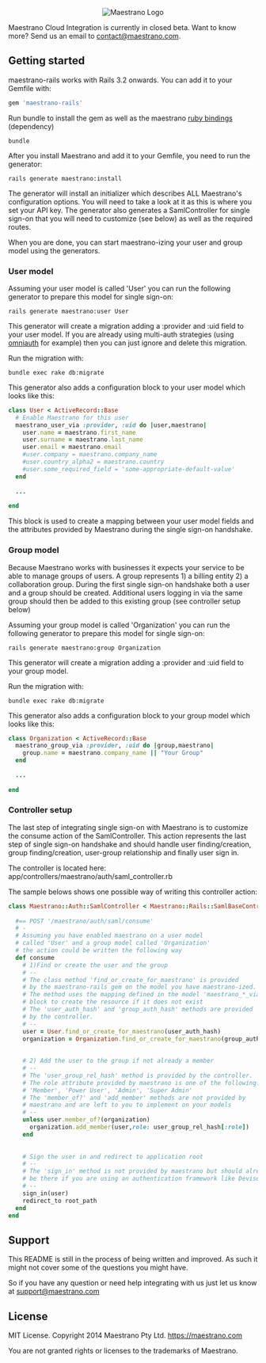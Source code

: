 <p align="center">
<img src="https://raw.github.com/maestrano/maestrano-rails/master/maestrano.png" alt="Maestrano Logo">
</p>

Maestrano Cloud Integration is currently in closed beta. Want to know more? Send us an email to <contact@maestrano.com>.

## Getting started

maestrano-rails works with Rails 3.2 onwards. You can add it to your Gemfile with:

```ruby
gem 'maestrano-rails'
```

Run bundle to install the gem as well as the maestrano [ruby bindings](https://github.com/maestrano/maestrano-ruby) (dependency)

```console
bundle
```

After you install Maestrano and add it to your Gemfile, you need to run the generator:

```console
rails generate maestrano:install
```

The generator will install an initializer which describes ALL Maestrano's configuration options. You will need to take a look at it as this is where you set your API key.
The generator also generates a SamlController for single sign-on that you will need to customize (see below) as well as the required routes.

When you are done, you can start maestrano-izing your user and group model using the generators.

### User model
Assuming your user model is called 'User' you can run the following generator to prepare this model for single sign-on:

```console
rails generate maestrano:user User
```

This generator will create a migration adding a :provider and :uid field to your user model. If you are already using multi-auth strategies (using [omniauth](https://github.com/intridea/omniauth) for example) then you can just ignore and delete this migration.

Run the migration with:
```console
bundle exec rake db:migrate
```

This generator also adds a configuration block to your user model which looks like this:
```ruby
class User < ActiveRecord::Base
  # Enable Maestrano for this user
  maestrano_user_via :provider, :uid do |user,maestrano|
    user.name = maestrano.first_name
    user.surname = maestrano.last_name
    user.email = maestrano.email
    #user.company = maestrano.company_name
    #user.country_alpha2 = maestrano.country
    #user.some_required_field = 'some-appropriate-default-value'
  end
  
  ...
  
end
```

This block is used to create a mapping between your user model fields and the attributes provided by Maestrano during the single sign-on handshake.

### Group model
Because Maestrano works with businesses it expects your service to be able to manage groups of users. A group represents 1) a billing entity 2) a collaboration group. During the first single sign-on handshake both a user and a group should be created. Additional users logging in via the same group should then be added to this existing group (see controller setup below)

Assuming your group model is called 'Organization' you can run the following generator to prepare this model for single sign-on:

```console
rails generate maestrano:group Organization
```

This generator will create a migration adding a :provider and :uid field to your group model.

Run the migration with:
```console
bundle exec rake db:migrate
```

This generator also adds a configuration block to your group model which looks like this:

```ruby
class Organization < ActiveRecord::Base
  maestrano_group_via :provider, :uid do |group,maestrano|
    group.name = maestrano.company_name || "Your Group"
  end
  
  ...
  
end
```

### Controller setup
The last step of integrating single sign-on with Maestrano is to customize the consume action of the SamlController. This action represents the last step of single sign-on handshake and should handle user finding/creation, group finding/creation, user-group relationship and finally user sign in.

The controller is located here: app/controllers/maestrano/auth/saml_controller.rb

The sample belows shows one possible way of writing this controller action:

```ruby
class Maestrano::Auth::SamlController < Maestrano::Rails::SamlBaseController
  
  #== POST '/maestrano/auth/saml/consume'
  # -
  # Assuming you have enabled maestrano on a user model
  # called 'User' and a group model called 'Organization'
  # the action could be written the following way
  def consume
    # 1)Find or create the user and the group
    # --
    # The class method 'find_or_create_for_maestrano' is provided
    # by the maestrano-rails gem on the model you have maestrano-ized.
    # The method uses the mapping defined in the model 'maestrano_*_via' 
    # block to create the resource if it does not exist
    # The 'user_auth_hash' and 'group_auth_hash' methods are provided
    # by the controller.
    # --
    user = User.find_or_create_for_maestrano(user_auth_hash)
    organization = Organization.find_or_create_for_maestrano(group_auth_hash)
    
    
    # 2) Add the user to the group if not already a member
    # --
    # The 'user_group_rel_hash' method is provided by the controller.
    # The role attribute provided by maestrano is one of the following: 
    # 'Member', 'Power User', 'Admin', 'Super Admin'
    # The 'member_of?' and 'add_member' methods are not provided by 
    # maestrano and are left to you to implement on your models
    # --
    unless user.member_of?(organization)
      organization.add_member(user,role: user_group_rel_hash[:role])
    end
    
    
    # Sign the user in and redirect to application root
    # --
    # The 'sign_in' method is not provided by maestrano but should already
    # be there if you are using an authentication framework like Devise
    # --
    sign_in(user)
    redirect_to root_path
  end
end
```

## Support
This README is still in the process of being written and improved. As such it might not cover some of the questions you might have.

So if you have any question or need help integrating with us just let us know at support@maestrano.com

## License

MIT License. Copyright 2014 Maestrano Pty Ltd. https://maestrano.com

You are not granted rights or licenses to the trademarks of Maestrano.
